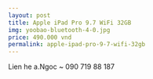 ```yaml
---
layout: post
title: Apple iPad Pro 9.7 WiFi 32GB
img: yoobao-bluetooth-4-0.jpg
price: 490.000 vnd
permalink: apple-ipad-pro-9-7-wifi-32gb
---
```

Lien he a.Ngoc ~ 090 719 88 187
